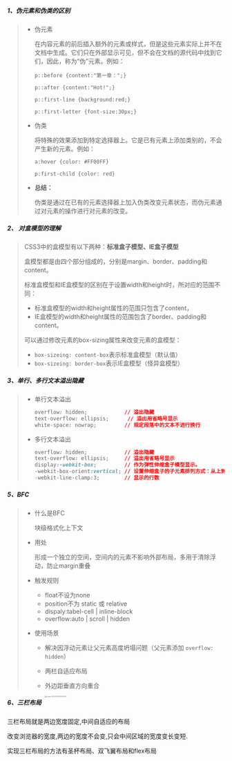 ##### 1、伪元素和伪类的区别

> - 伪元素
>
>   在内容元素的前后插入额外的元素或样式，但是这些元素实际上并不在文档中生成。它们只在外部显示可见，但不会在文档的源代码中找到它们，因此，称为“伪”元素。例如：
>
>   `p::before {content:"第一章：";} `
>
>   `p::after {content:"Hot!";} `
>
>   `p::first-line {background:red;} `
>
>   `p::first-letter {font-size:30px;}`
>
> - 伪类
>
>   将特殊的效果添加到特定选择器上。它是已有元素上添加类别的，不会产生新的元素。例如：
>
>   `a:hover {color: #FF00FF} `
>
>   `p:first-child {color: red}`
>
> - **总结：** 
>
>   伪类是通过在已有的元素选择器上加⼊伪类改变元素状态，⽽伪元素通过对元素的操作进⾏对元素的改变。

##### 2、 对盒模型的理解

> CSS3中的盒模型有以下两种：**标准盒子模型、IE盒子模型**
>
> 盒模型都是由四个部分组成的，分别是margin、border、padding和content。
>
> 标准盒模型和IE盒模型的区别在于设置width和height时，所对应的范围不同：
>
> - 标准盒模型的width和height属性的范围只包含了content，
> - IE盒模型的width和height属性的范围包含了border、padding和content。
>
> 可以通过修改元素的box-sizing属性来改变元素的盒模型：
>
> - `box-sizeing: content-box`表示标准盒模型（默认值）
> - `box-sizeing: border-box`表示IE盒模型（怪异盒模型）

##### 3、单行、多行文本溢出隐藏

> - 单行文本溢出
>
>   ```css
>   overflow: hidden;            // 溢出隐藏
>   text-overflow: ellipsis;      // 溢出用省略号显示
>   white-space: nowrap;         // 规定段落中的文本不进行换行
>   ```
>
> - 多行文本溢出
>
>   ```css
>   overflow: hidden;            // 溢出隐藏
>   text-overflow: ellipsis;     // 溢出用省略号显示
>   display:-webkit-box;         // 作为弹性伸缩盒子模型显示。
>   -webkit-box-orient:vertical; // 设置伸缩盒子的子元素排列方式：从上到下垂直排列
>   -webkit-line-clamp:3;        // 显示的行数
>   ```

##### 5、BFC

> - 什么是BFC
>
>   块级格式化上下文
>
> - 用处
>
>   形成一个独立的空间，空间内的元素不影响外部布局，多用于清除浮动，防止margin重叠
>
> - 触发规则
>
>   - float不设为none
>   - position不为 static 或 relative 
>   - dispaly:tabel-cell | inline-block
>   - overflow:auto | scroll | hidden
>
> - 使用场景
>
>   - 解决因浮动元素让父元素高度坍塌问题（父元素添加 `overflow: hidden`）
>
>   - 两栏自适应布局
>
>   - 外边距垂直方向重合
>
>     <img src="https://gitee.com/JuntengMa/imgae/raw/master/image-20220211163322400.png" alt="image-20220211163322400" style="zoom:25%;float:left" />

##### 6、三栏布局

三栏布局就是两边宽度固定,中间自适应的布局

改变浏览器的宽度,两边的宽度不会变,只会中间区域的宽度变长变短.

实现三栏布局的方法有圣杯布局、双飞翼布局和flex布局
